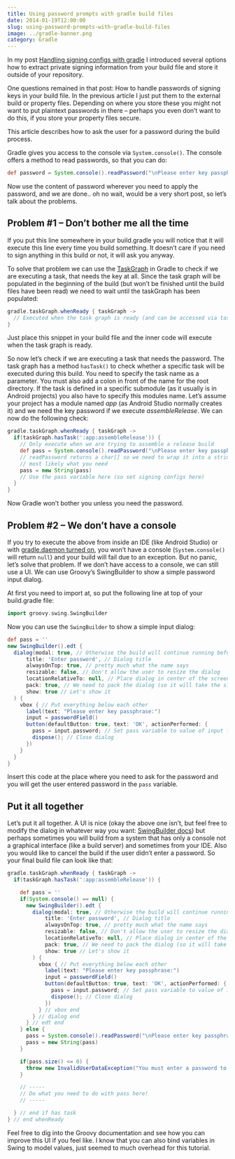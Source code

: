 ```yaml
---
title: Using password prompts with gradle build files
date: 2014-01-19T12:00:00
slug: using-password-prompts-with-gradle-build-files
image: ../gradle-banner.png
category: Gradle
---
```


In my post [Handling signing configs with gradle](/handling-signing-configs-with-gradle)
I introduced several options how to extract private signing information from your
build file and store it outside of your repository.

One questions remained in that post: How to handle passwords of signing keys in
your build file. In the previous article I just put them to the external build or
property files. Depending on where you store these you might not want to put
plaintext passwords in there – perhaps you even don’t want to do this, if you store
your property files secure.

This article describes how to ask the user for a password during the build process.

Gradle gives you access to the console via `System.console()`. The console offers a
method to read passwords, so that you can do:

```groovy
def password = System.console().readPassword("\nPlease enter key passphrase: ")
```

Now use the content of password wherever you need to apply the password, and we
are done.. oh no wait, would be a very short post, so let’s talk about the problems.

Problem #1 – Don’t bother me all the time
-----------------------------------------

If you put this line somewhere in your build.gradle you will notice that it will
execute this line every time you build something. It doesn’t care if you need to
sign anything in this build or not, it will ask you anyway.

To solve that problem we can use the [TaskGraph](http://www.gradle.org/docs/current/javadoc/org/gradle/api/execution/TaskExecutionGraph.html)
in Gradle to check if we are executing a task, that needs the key at all. Since
the task graph will be populated in the beginning of the build (but won’t be finished
until the build files have been read) we need to wait until the taskGraph has been populated:

```groovy
gradle.taskGraph.whenReady { taskGraph ->
  // Executed when the task graph is ready (and can be accessed via taskGraph parameter)
}
```

Just place this snippet in your build file and the inner code will execute when
the task graph is ready.

So now let’s check if we are executing a task that needs the password. The task
graph has a method `hasTask()` to check whether a specific task will be executed
during this build. You need to specify the task name as a parameter. You must
also add a colon in front of the name for the root directory. If the task is defined
in a specific submodule (as it usually is in Android projects) you also have to
specify this modules name. Let’s assume your project has a module named *app*
(as Android Studio normally creates it) and we need the key password if we execute
*assembleRelease*. We can now do the following check:

```groovy
gradle.taskGraph.whenReady { taskGraph ->
  if(taskGraph.hasTask(':app:assembleRelease')) {
    // Only execute when we are trying to assemble a release build
    def pass = System.console().readPassword("\nPlease enter key passphrase: ")
    // readPassword returns a char[] so we need to wrap it into a string, because that's
    // most likely what you need
    pass = new String(pass)
    // Use the pass variable here (so set signing configs here)
  }
}
```

Now Gradle won’t bother you unless you need the password.

Problem #2 – We don’t have a console
------------------------------------

If you try to execute the above from inside an IDE (like Android Studio) or with
[gradle.daemon turned on](/speed-up-gradle), you won’t have a console
(`System.console()` will return `null`) and your build will fail due to an exception.
But no panic, let’s solve that problem. If we don’t have access to a console, we
can still use a UI. We can use Groovy’s SwingBuilder to show a simple password input dialog.

At first you need to import at, so put the following line at top of your build.gradle file:

```groovy
import groovy.swing.SwingBuilder
```

Now you can use the `SwingBuilder` to show a simple input dialog:

```groovy
def pass = ''
new SwingBuilder().edt {
  dialog(modal: true, // Otherwise the build will continue running before you closed the dialog
      title: 'Enter password', // Dialog title
      alwaysOnTop: true, // pretty much what the name says
      resizable: false, // Don't allow the user to resize the dialog
      locationRelativeTo: null, // Place dialog in center of the screen
      pack: true, // We need to pack the dialog (so it will take the size of it's children
      show: true // Let's show it
  ) {
    vbox { // Put everything below each other
      label(text: "Please enter key passphrase:")
      input = passwordField()
      button(defaultButton: true, text: 'OK', actionPerformed: {
        pass = input.password; // Set pass variable to value of input field
        dispose(); // Close dialog
      })
    }
  }
}
```

Insert this code at the place where you need to ask for the password and you will
get the user entered password in the `pass` variable.

Put it all together
-------------------

Let’s put it all together. A UI is nice (okay the above one isn’t, but feel free
to modify the dialog in whatever way you want: [SwingBuilder docs](http://groovy-lang.org/swing.html))
but perhaps sometimes you will build from a system that has only a console not a graphical
interface (like a build server) and sometimes from your IDE. Also you would
like to cancel the build if the user didn’t enter a password. So your final
build file can look like that:

```groovy
gradle.taskGraph.whenReady { taskGraph ->
  if(taskGraph.hasTask(':app:assembleRelease')) {

    def pass = ''
    if(System.console() == null) {
      new SwingBuilder().edt {
        dialog(modal: true, // Otherwise the build will continue running before you closed the dialog
            title: 'Enter password', // Dialog title
            alwaysOnTop: true, // pretty much what the name says
            resizable: false, // Don't allow the user to resize the dialog
            locationRelativeTo: null, // Place dialog in center of the screen
            pack: true, // We need to pack the dialog (so it will take the size of it's children)
            show: true // Let's show it
        ) {
          vbox { // Put everything below each other
            label(text: "Please enter key passphrase:")
            input = passwordField()
            button(defaultButton: true, text: 'OK', actionPerformed: {
              pass = input.password; // Set pass variable to value of input field
              dispose(); // Close dialog
            })
          } // vbox end
        } // dialog end
      } // edt end
    } else {
      pass = System.console().readPassword("\nPlease enter key passphrase: ")
      pass = new String(pass)
    }

    if(pass.size() <= 0) {
      throw new InvalidUserDataException("You must enter a password to proceed.")
    }

    // -----
    // Do what you need to do with pass here!
    // -----

  } // end if has task
} // end whenReady
```

Feel free to dig into the Groovy documentation and see how you can improve this UI
if you feel like. I know that you can also bind variables in Swing to model values,
just seemed to much overhead for this tutorial.
